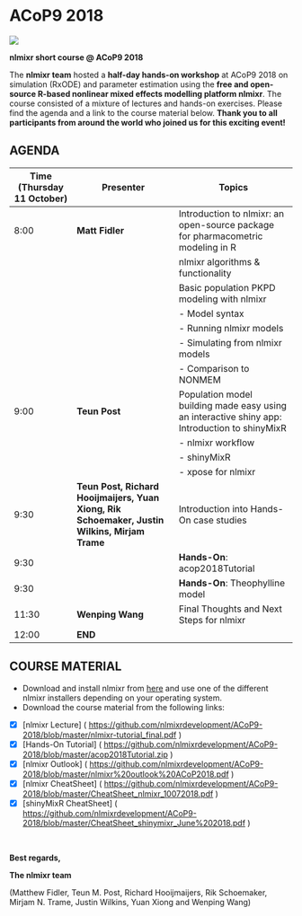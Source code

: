 # ACoP9 2018

<img src="https://github.com/nlmixrdevelopment/nlmixr/blob/master/vignettes/nlmixr_RxODE_shinyMixR_combo.jpg">

**nlmixr short course @ ACoP9 2018**

The **nlmixr team** hosted a **half-day hands-on workshop** at ACoP9 2018 on simulation (RxODE) and parameter estimation using the **free and open-source R-based nonlinear mixed effects modelling platform nlmixr**. 
The course consisted of a mixture of lectures and hands-on exercises. Please find the agenda and a link to the course material below. 
**Thank you to all participants from around the world who joined us for this exciting event!**

## AGENDA

| Time (Thursday 11 October) | Presenter | Topics |
| -------------------------- | ----------------- | ------|
| 8:00 | **Matt Fidler** | Introduction to nlmixr: an open-source package for pharmacometric modeling in R|
|       |                 | nlmixr algorithms & functionality|
|       |                 | Basic population PKPD modeling with nlmixr |
|       |                 |  - Model syntax |
|       |                 |  - Running nlmixr models |
|       |                 |  - Simulating from nlmixr models |
|       |                 |  - Comparison to NONMEM |
| 9:00 | **Teun Post** | Population model building made easy using an interactive shiny app: Introduction to shinyMixR|
|       |                      | - nlmixr workflow |
|       |                      | - shinyMixR |
|       |                      | - xpose for nlmixr |
| 9:30 | **Teun Post, Richard Hooijmaijers, Yuan Xiong, Rik Schoemaker, Justin Wilkins, Mirjam Trame** | Introduction into Hands-On case studies |
| 9:30 |                                              | **Hands-On**: acop2018Tutorial |
| 9:30 |                                              | **Hands-On**: Theophylline model |
| 11:30 | **Wenping Wang** | Final Thoughts and Next Steps for nlmixr |
| 12:00 | **END** |
## COURSE MATERIAL

- Download and install nlmixr from [here]( https://github.com/nlmixrdevelopment/nlmixr/releases/tag/v1.0.0-7 ) and use one of the different nlmixr installers depending on your operating system.
- Download the course material from the following links:

 - [x]  [nlmixr Lecture] ( https://github.com/nlmixrdevelopment/ACoP9-2018/blob/master/nlmixr-tutorial_final.pdf )
 - [x] [Hands-On Tutorial] ( https://github.com/nlmixrdevelopment/ACoP9-2018/blob/master/acop2018Tutorial.zip )
 - [x] [nlmixr Outlook] ( https://github.com/nlmixrdevelopment/ACoP9-2018/blob/master/nlmixr%20outlook%20ACoP2018.pdf )
 - [x] [nlmixr CheatSheet] ( https://github.com/nlmixrdevelopment/ACoP9-2018/blob/master/CheatSheet_nlmixr_10072018.pdf )
 - [x] [shinyMixR CheatSheet] ( https://github.com/nlmixrdevelopment/ACoP9-2018/blob/master/CheatSheet_shinymixr_June%202018.pdf )

<br />

**Best regards,**

**The nlmixr team**

(Matthew Fidler, Teun M. Post, Richard Hooijmaijers, Rik Schoemaker, Mirjam N. Trame, Justin Wilkins, Yuan Xiong and Wenping Wang)

